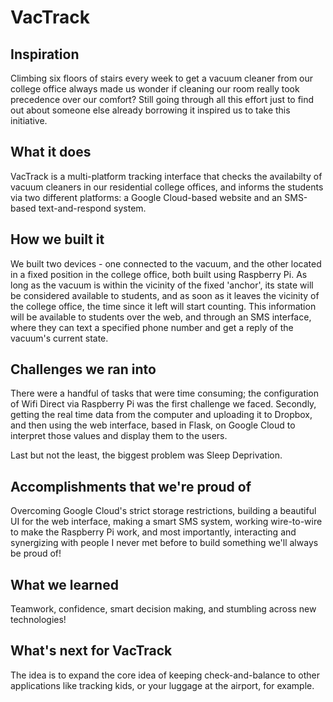 # VacTrack

## Inspiration
Climbing six floors of stairs every week to get a vacuum cleaner from our college office always made us wonder if cleaning our room really took precedence over our comfort? Still going through all this effort just to find out about someone else already borrowing it inspired us to take this initiative.
## What it does
VacTrack is a multi-platform tracking interface that checks the availabilty of vacuum cleaners in our residential college offices, and informs the students via two different platforms: a Google Cloud-based website and an SMS-based text-and-respond system.
## How we built it
We built two devices - one connected to the vacuum, and the other located in a fixed position in the college office, both built using Raspberry Pi. As long as the vacuum is within the vicinity of the fixed 'anchor', its state will be considered available to students, and as soon as it leaves the vicinity of the college office, the time since it left will start counting. This information will be available to students over the web, and through an SMS interface, where they can text a specified phone number and get a reply of the vacuum's current state.
## Challenges we ran into
There were a handful of tasks that were time consuming; the configuration of Wifi Direct via Raspberry Pi was the first challenge we faced. Secondly, getting the real time data from the computer and uploading it to Dropbox, and then using the web interface, based in Flask, on Google Cloud to interpret those values and display them to the users. 

Last but not the least, the biggest problem was Sleep Deprivation.
## Accomplishments that we're proud of
Overcoming Google Cloud's strict storage restrictions, building a beautiful UI for the web interface, making a smart SMS system, working wire-to-wire to make the Raspberry Pi work, and most importantly, interacting and synergizing with people I never met before to build something we'll always be proud of!
## What we learned
Teamwork, confidence, smart decision making, and stumbling across new technologies!
## What's next for VacTrack
The idea is to expand the core idea of keeping check-and-balance to other applications like tracking kids, or your luggage at the airport, for example.
